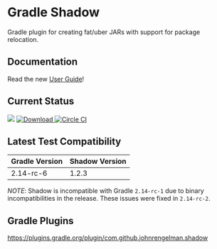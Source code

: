 # Gradle Shadow

Gradle plugin for creating fat/uber JARs with support for package relocation.

## Documentation

Read the new [User Guide](http://imperceptiblethoughts.com/shadow)!

## Current Status

<a href='https://bintray.com/johnrengelman/gradle-plugins/gradle-shadow-plugin/view?source=watch' alt='Get automatic notifications about new "gradle-shadow-plugin" versions'><img src='https://www.bintray.com/docs/images/bintray_badge_color.png'></a>
[ ![Download](https://api.bintray.com/packages/johnrengelman/gradle-plugins/gradle-shadow-plugin/images/download.png) ](https://bintray.com/johnrengelman/gradle-plugins/gradle-shadow-plugin/_latestVersion)
[![Circle CI](https://circleci.com/gh/johnrengelman/shadow.png?style=badge)](https://circleci.com/gh/johnrengelman/shadow)

## Latest Test Compatibility

| Gradle Version | Shadow Version |
|----------------|----------------|
| 2.14-rc-6      | 1.2.3          |

*NOTE*: Shadow is incompatible with Gradle `2.14-rc-1` due to binary incompatibilities in the release.
These issues were fixed in `2.14-rc-2`.

## Gradle Plugins

https://plugins.gradle.org/plugin/com.github.johnrengelman.shadow

